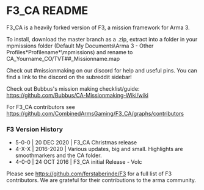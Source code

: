 # F3_CA README #

F3_CA is a heavily forked version of F3, a mission framework for Arma 3. 

To install, download the master branch as a .zip, extract into a folder in your mpmissions folder (Default My Documents\Arma 3 - Other Profiles\*Profilename*\mpmissions) and rename to CA_Yourname_CO/TVT##_Missionname.map

Check out #missionmaking on our discord for help and useful pins. You can find a link to the discord on the subreddit sidebar!


Check out Bubbus's mission making checklist/guide: https://github.com/Bubbus/CA-Missionmaking-Wiki/wiki

For F3_CA contributors see https://github.com/CombinedArmsGaming/F3_CA/graphs/contributors

### F3 Version History ###
* 5-0-0     | 20 DEC 2020 | F3_CA Christmas release
* 4-X-X     | 2016-2020   | Various updates, big and small. Highlights are smoothmarkers and the CA folder.
* 4-0-0     | 24 OCT 2016 | F3_CA initial Release - Volc

Please see https://github.com/ferstaberinde/F3 for a full list of F3 contributors. We are grateful for their contributions to the arma community.
